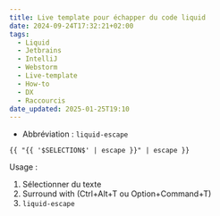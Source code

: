 ```yaml
---
title: Live template pour échapper du code liquid
date: 2024-09-24T17:32:21+02:00
tags:
  - Liquid
  - Jetbrains
  - IntelliJ
  - Webstorm
  - Live-template
  - How-to
  - DX
  - Raccourcis
date_updated: 2025-01-25T19:10
---
```


- Abbréviation : `liquid-escape`

```text
{{ "{{ '$SELECTION$' | escape }}" | escape }}
```

Usage :

1. Sélectionner du texte
2. Surround with (Ctrl+Alt+T ou Option+Command+T)
3. `liquid-escape`